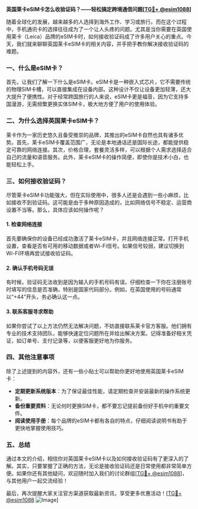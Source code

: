**英国莱卡eSIM卡怎么收验证码？——轻松搞定跨境通信问题[[TG💪+ @esim1088](https://t.me/s/esim1088)]**

随着全球化的发展，越来越多的人选择到海外工作、学习或旅行。而在这个过程中，手机通讯卡的选择往往成为了一个让人头疼的问题。尤其是当你需要在英国使用莱卡（Leica）品牌的eSIM卡时，如何接收验证码成了许多用户关心的重点。今天，我们就来聊聊英国莱卡eSIM卡的相关内容，并手把手教你解决接收验证码的难题。

### 一、什么是eSIM卡？

首先，让我们了解一下什么是eSIM卡。eSIM卡是一种嵌入式芯片，它不需要传统的物理SIM卡槽，可以直接集成在设备内部。这种设计不仅让设备更加轻薄，还大大提升了便携性。对于经常跨国旅行的人来说，eSIM卡更是福音，因为它支持多国漫游，无需频繁更换实体SIM卡，极大地方便了用户的使用体验。

### 二、为什么选择英国莱卡eSIM卡？

莱卡作为一家历史悠久且备受推崇的品牌，其推出的eSIM卡自然也具有诸多优势。首先，莱卡eSIM卡覆盖范围广，无论是本地通话还是国际长途，都能提供稳定可靠的网络连接。其次，价格合理，套餐灵活多样，可以根据个人需求选择适合自己的流量和语音服务。此外，莱卡eSIM卡的操作简便，即使你是技术小白，也能轻松上手。

### 三、如何接收验证码？

尽管莱卡eSIM卡功能强大，但在实际使用中，很多人还是会遇到一些小麻烦，比如接收不到验证码。这可能是由于多种原因造成的，比如网络信号不稳定、运营商设置不当等。那么，具体应该如何操作呢？

#### 1. 检查网络连接

首先要确保你的设备已经成功激活了莱卡eSIM卡，并且网络连接正常。打开手机设置，查看是否有可用的移动数据或者Wi-Fi信号。如果信号较弱，建议切换到Wi-Fi环境再尝试接收验证码。

#### 2. 确认手机号码无误

有时候，验证码无法收到是因为输入的手机号码有误。仔细检查一下你在注册账号时填写的信息是否准确，特别是国家代码部分。例如，在英国使用的号码通常以“+44”开头，务必确认这一点。

#### 3. 联系客服寻求帮助

如果你尝试了以上方法仍然无法解决问题，不妨直接联系莱卡官方客服。他们拥有专业的技术支持团队，能够快速定位问题所在并给出解决方案。记得准备好相关凭证，如订单号、支付记录等，以便客服更好地为你服务。

### 四、其他注意事项

除了上述提到的内容外，还有一些小贴士可以帮助你更好地使用英国莱卡eSIM卡：

- **定期更新系统版本**：为了保证最佳性能，请定期检查并安装最新的操作系统更新。
- **备份重要资料**：无论何时更换SIM卡，都不要忘记提前备份好手机中的重要文件。
- **阅读使用手册**：每个品牌的eSIM卡都有各自的特点，仔细阅读说明书有助于更快地掌握使用技巧。

### 五、总结

通过本文的介绍，相信你对英国莱卡eSIM卡以及如何接收验证码有了更深入的了解。其实，只要掌握了正确的方法，无论是接收验证码还是日常使用都非常简单方便。如果你还有其他疑问，欢迎随时加入我们的讨论群组[[TG💪+ @esim1088](https://t.me/s/esim1088)]，与其他用户一起交流经验！

最后，再次提醒大家关注官方渠道获取最新资讯，享受更多优惠活动！[[TG💪+ @esim1088](https://t.me/s/esim1088) ![Image](https://i.postimg.cc/4NQfJmqS/Snipaste-2025-05-13-00-14-12.png)]